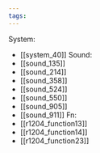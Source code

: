 ```yaml
---
tags:
---
```

System:
- [[system_40]]
Sound:
- [[sound_135]]
- [[sound_214]]
- [[sound_358]]
- [[sound_524]]
- [[sound_550]]
- [[sound_905]]
- [[sound_911]]
Fn:
- [[r1204_function13]]
- [[r1204_function14]]
- [[r1204_function23]]
